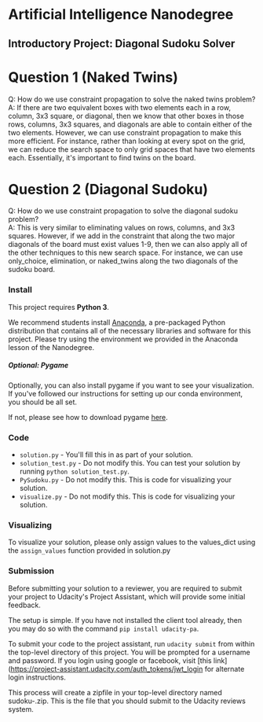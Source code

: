 # Artificial Intelligence Nanodegree
## Introductory Project: Diagonal Sudoku Solver

# Question 1 (Naked Twins)
Q: How do we use constraint propagation to solve the naked twins problem?  
A: If there are two equivalent boxes with two elements each in a row, column, 3x3 square, or diagonal, then we know that other boxes in those rows, columns, 3x3 squares, and diagonals are able to contain either of the two elements. However, we can use constraint propagation to make this more efficient. For instance, rather than looking at every spot on the grid, we can reduce the search space to only grid spaces that have two elements each. Essentially, it's important to find twins on the board.

# Question 2 (Diagonal Sudoku)
Q: How do we use constraint propagation to solve the diagonal sudoku problem?  
A: This is very similar to eliminating values on rows, columns, and 3x3 squares. However, if we add in the constraint that along the two major diagonals of the board must exist values 1-9, then we can also apply all of the other techniques to this new search space. For instance, we can use only_choice, elimination, or naked_twins along the two diagonals of the sudoku board.

### Install

This project requires **Python 3**.

We recommend students install [Anaconda](https://www.continuum.io/downloads), a pre-packaged Python distribution that contains all of the necessary libraries and software for this project. 
Please try using the environment we provided in the Anaconda lesson of the Nanodegree.

##### Optional: Pygame

Optionally, you can also install pygame if you want to see your visualization. If you've followed our instructions for setting up our conda environment, you should be all set.

If not, please see how to download pygame [here](http://www.pygame.org/download.shtml).

### Code

* `solution.py` - You'll fill this in as part of your solution.
* `solution_test.py` - Do not modify this. You can test your solution by running `python solution_test.py`.
* `PySudoku.py` - Do not modify this. This is code for visualizing your solution.
* `visualize.py` - Do not modify this. This is code for visualizing your solution.

### Visualizing

To visualize your solution, please only assign values to the values_dict using the ```assign_values``` function provided in solution.py

### Submission
Before submitting your solution to a reviewer, you are required to submit your project to Udacity's Project Assistant, which will provide some initial feedback.  

The setup is simple.  If you have not installed the client tool already, then you may do so with the command `pip install udacity-pa`.  

To submit your code to the project assistant, run `udacity submit` from within the top-level directory of this project.  You will be prompted for a username and password.  If you login using google or facebook, visit [this link](https://project-assistant.udacity.com/auth_tokens/jwt_login for alternate login instructions.

This process will create a zipfile in your top-level directory named sudoku-<id>.zip.  This is the file that you should submit to the Udacity reviews system.

